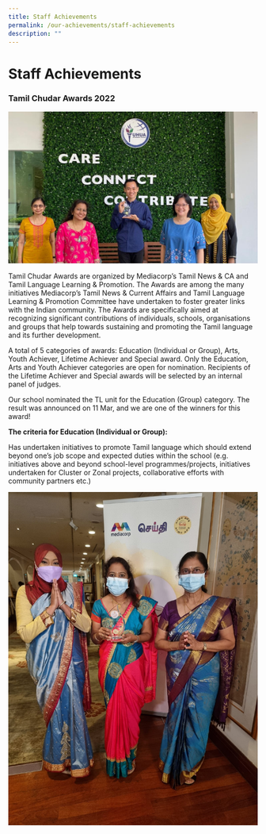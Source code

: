 ```yaml
---
title: Staff Achievements
permalink: /our-achievements/staff-achievements
description: ""
---
```

# **Staff Achievements**

### Tamil Chudar Awards 2022

![](/images/WhatsApp%20Image%202022-03-25.jpeg)

Tamil Chudar Awards are organized by Mediacorp’s Tamil News & CA and Tamil Language Learning & Promotion. The Awards are among the many initiatives Mediacorp’s Tamil News & Current Affairs and Tamil Language Learning & Promotion Committee have undertaken to foster greater links with the Indian community. The Awards are specifically aimed at recognizing significant contributions of individuals, schools, organisations and groups that help towards sustaining and promoting the Tamil language and its further development.

A total of 5 categories of awards: Education (Individual or Group), Arts, Youth Achiever, Lifetime Achiever and Special award. Only the Education, Arts and Youth Achiever categories are open for nomination. Recipients of the Lifetime Achiever and Special awards will be selected by an internal panel of judges.

Our school nominated the TL unit for the Education (Group) category. The result was announced on 11 Mar, and we are one of the winners for this award!

**The criteria for Education (Individual or Group):**  

Has undertaken initiatives to promote Tamil language which should extend beyond one’s job scope and expected duties within the school (e.g. initiatives above and beyond school-level programmes/projects, initiatives undertaken for Cluster or Zonal projects, collaborative efforts with community partners etc.)


![](/images/WhatsApp%20Image%202022-03-25(1).jpeg)